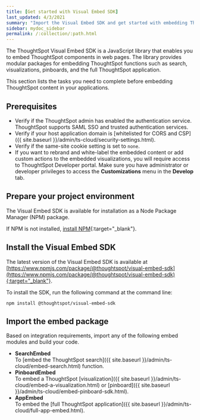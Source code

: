 ```yaml
---
title: [Get started with Visual Embed SDK]
last_updated: 4/3/2021
summary: "Import the Visual Embed SDK and get started with embedding ThoughtSpot in your application."
sidebar: mydoc_sidebar
permalink: /:collection/:path.html
---
```

The ThoughtSpot Visual Embed SDK is a JavaScript library that enables you to embed ThoughtSpot components in web pages. The library provides modular packages for embedding ThoughtSpot functions such as search, visualizations, pinboards, and the full ThoughtSpot application.

This section lists the tasks you need to complete before embedding ThoughtSpot content in your applications.

## Prerequisites

-   Verify if the ThoughtSpot admin has enabled the authentication service.
    ThoughtSpot supports SAML SSO and trusted authentication services.
-  Verify if your host application domain is [whitelisted for CORS and CSP]({{ site.baseurl }}/admin/ts-cloud/security-settings.html).
-   Verify if the same-site cookie setting is set to `none`.
-   If you want to rebrand and white-label the embedded content or add custom actions to the embedded visualizations, you will require access to ThoughtSpot Developer portal. Make sure you have administrator or developer privileges to access the **Customizations** menu in the **Develop** tab.

## Prepare your project environment

The Visual Embed SDK is available for installation as a Node Package Manager (NPM) package.

If NPM is not installed, [install NPM](https://www.npmjs.com/get-npm){:target="_blank"}.

## Install the Visual Embed SDK

The latest version of the Visual Embed SDK is available at [https://www.npmjs.com/package/@thoughtspot/visual-embed-sdk](https://www.npmjs.com/package/@thoughtspot/visual-embed-sdk){:target="_blank"}.

To install the SDK, run the following command at the command line:

``` console
npm install @thoughtspot/visual-embed-sdk
```

## Import the embed package

Based on integration requirements, import any of the following embed modules and build your code.

- **SearchEmbed**  
  To [embed the ThoughtSpot search]({{ site.baseurl }}/admin/ts-cloud/embed-search.html) function.
- **PinboardEmbed**    
  To embed a ThoughtSpot [visualization]({{ site.baseurl }}/admin/ts-cloud/embed-a-visualization.html) or [pinboard]({{ site.baseurl }}/admin/ts-cloud/embed-pinboard-sdk.html).
- **AppEmbed**   
  To embed the [full ThoughtSpot application]({{ site.baseurl }}/admin/ts-cloud/full-app-embed.html).
